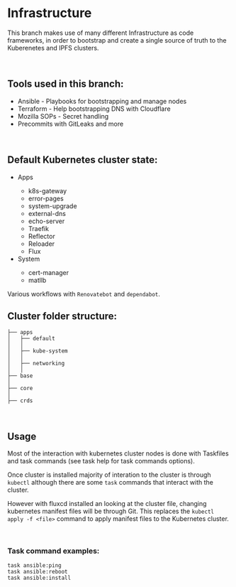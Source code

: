# Infrastructure  

This branch makes use of many different Infrastructure as code frameworks, in order to bootstrap and create a single source of truth to the Kuberenetes and IPFS clusters.

 <br>

 ## Tools used in this branch: 
 
 <ul>
 <li>Ansible - Playbooks for bootstrapping and manage nodes </li>
 <li>Terraform - Help bootstrapping DNS with Cloudflare </li>
 <li>Mozilla SOPs - Secret handling</li>
 <li>Precommits with GitLeaks and more </li>
 </ul>
 <br>

 ## Default Kubernetes cluster state:
 
 <ul>
 <li>Apps</li>
 <ul>
 <li>k8s-gateway</li>
 <li> error-pages</li>
 <li>system-upgrade</li>
 <li>external-dns</li>
 <li>echo-server</li>
 <li>Traefik</li>
 <li>Reflector</li>
 <li>Reloader</li>
 <li>Flux</li>
 </ul>
 <li>System</li>
 <ul>
 <li>cert-manager</li>
 <li>matllb</li>
 </ul>
 </ul>

 Various workflows with `Renovatebot` and `dependabot`. 
 <br>

 ## Cluster folder structure:
 
```
├── apps
│   ├── default
│   │   
│   ├── kube-system
│   │  
│   ├── networking
│   │   
├── base
│   
├── core
│   
├── crds
```
<br>

## Usage

Most of the interaction with kubernetes cluster nodes is done with Taskfiles and task commands (see task help for task commands options). 

Once cluster is installed majority of interation to the cluster is through `kubectl` although there are some `task` commands that interact with the cluster. 

However with fluxcd installed an looking at the cluster file, changing kubernetes manifest files will be through Git. This replaces the `kubectl apply -f <file>` command to apply manifest files to the Kubernetes cluster. 

<br>

### Task command examples:

```
task ansible:ping 
task ansible:reboot 
task ansible:install 
```

